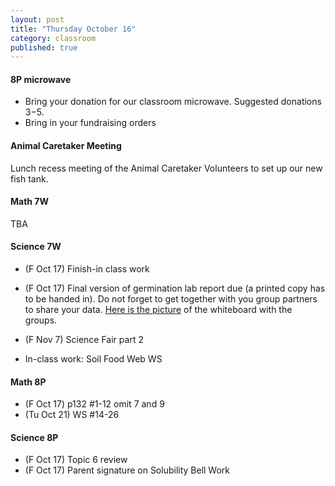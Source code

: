 ```yaml
---
layout: post
title: "Thursday October 16"
category: classroom
published: true
---
```


#### 8P microwave
* Bring your donation for our classroom microwave. Suggested donations $3-$5.
* Bring in your fundraising orders

#### Animal Caretaker Meeting 
Lunch recess meeting of the Animal Caretaker Volunteers to set up our new fish tank.

#### Math 7W
TBA

#### Science 7W
* (F Oct 17) Finish-in class work
* (F Oct 17) Final version of germination lab report due (a printed copy has to be handed in). Do not forget to get together with you group partners to share your data. [Here is the picture](https://www.dropbox.com/s/zizjof6llbrqvwd/2014-09-26%2015.00.19.jpg?dl=0) of the whiteboard with the groups.
* (F Nov 7) Science Fair part 2

* In-class work: Soil Food Web WS

#### Math 8P
* (F Oct 17) p132 #1-12 omit 7 and 9
* (Tu Oct 21) WS #14-26

#### Science 8P
* (F Oct 17) Topic 6 review
* (F Oct 17) Parent signature on Solubility Bell Work
